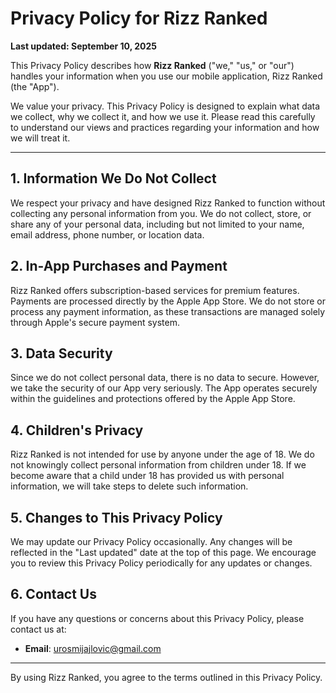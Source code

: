 # Privacy Policy for Rizz Ranked

**Last updated: September 10, 2025**

This Privacy Policy describes how **Rizz Ranked** ("we," "us," or "our") handles your information when you use our mobile application, Rizz Ranked (the "App").

We value your privacy. This Privacy Policy is designed to explain what data we collect, why we collect it, and how we use it. Please read this carefully to understand our views and practices regarding your information and how we will treat it.

---

## 1. Information We Do Not Collect
We respect your privacy and have designed Rizz Ranked to function without collecting any personal information from you. We do not collect, store, or share any of your personal data, including but not limited to your name, email address, phone number, or location data.

## 2. In-App Purchases and Payment
Rizz Ranked offers subscription-based services for premium features. Payments are processed directly by the Apple App Store. We do not store or process any payment information, as these transactions are managed solely through Apple's secure payment system.

## 3. Data Security
Since we do not collect personal data, there is no data to secure. However, we take the security of our App very seriously. The App operates securely within the guidelines and protections offered by the Apple App Store.

## 4. Children's Privacy
Rizz Ranked is not intended for use by anyone under the age of 18. We do not knowingly collect personal information from children under 18. If we become aware that a child under 18 has provided us with personal information, we will take steps to delete such information.

## 5. Changes to This Privacy Policy
We may update our Privacy Policy occasionally. Any changes will be reflected in the "Last updated" date at the top of this page. We encourage you to review this Privacy Policy periodically for any updates or changes.

## 6. Contact Us
If you have any questions or concerns about this Privacy Policy, please contact us at:

- **Email**: urosmijajlovic@gmail.com

---

By using Rizz Ranked, you agree to the terms outlined in this Privacy Policy.
